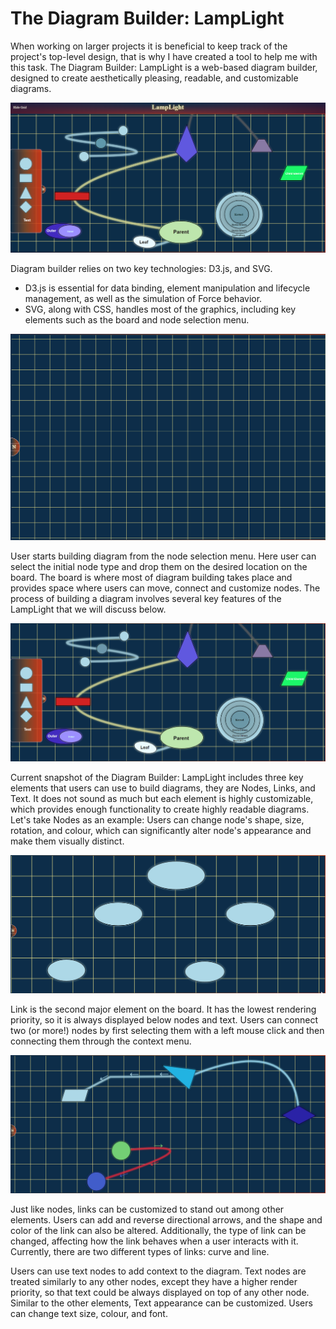 # The Diagram Builder: LampLight

When working on larger projects it is beneficial to keep track of the project's top-level design, that is why I have created a tool to help me with this task.
The Diagram Builder: LampLight is a web-based diagram builder, designed to create aesthetically pleasing, readable, and customizable diagrams.

![The Diagram Builder Intro Image](read-images/Diagram-Intro.png)

Diagram builder relies on two key technologies: D3.js, and SVG.
 * D3.js is essential for data binding, element manipulation and lifecycle management, as well as the simulation of Force behavior.
 * SVG, along with CSS, handles most of the graphics, including key elements such as the board and node selection menu.

![Node Selection](read-images/node-selection.gif)

User starts building diagram from the node selection menu. 
Here user can select the initial node type and drop them on the desired location on the board.
The board is where most of diagram building takes place and provides space where users can move, connect and customize nodes.
The process of building a diagram involves several key features of the LampLight that we will discuss below.

![Node Customization](read-images/node-types.gif)

Current snapshot of the Diagram Builder: LampLight includes three key elements that users can use to build diagrams, they are Nodes, Links, and Text.
It does not sound as much but each element is highly customizable, which provides enough functionality to create highly readable diagrams.
Let's take Nodes as an example: Users can change node's shape, size, rotation, and colour, which can significantly alter node's appearance and make them visually distinct. 

![Link Multiple Nodes](read-images/link-items-multi.gif)

Link is the second major element on the board. It has the lowest rendering priority, so it is always displayed below nodes and text. Users can connect two (or more!) nodes by first selecting them with a left mouse click and then connecting them through the context menu.

![Link Customization](read-images/link-customization.gif)

Just like nodes, links can be customized to stand out among other elements. 
Users can add and reverse directional arrows, and the shape and color of the link can also be altered. 
Additionally, the type of link can be changed, affecting how the link behaves when a user interacts with it. 
Currently, there are two different types of links: curve and line.

Users can use text nodes to add context to the diagram. 
Text nodes are treated similarly to any other nodes, except they have a higher render priority, so that text could be always displayed on top of any other node. 
Similar to the other elements, Text appearance can be customized. Users can change text size, colour, and font.